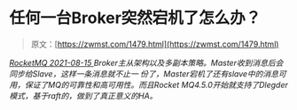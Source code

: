 <!--yml
category: 未分类
date: 0001-01-01 00:00:00
-->

# 任何一台Broker突然宕机了怎么办？

> 原文：[https://zwmst.com/1479.html](https://zwmst.com/1479.html)

   [ *RocketMQ* ](https://zwmst.com/rocketmq)*[ <time datetime="2021-08-15T11:37:57+08:00"> 2021-08-15 </time> ](https://zwmst.com/1479.html)  Broker主从架构以及多副本策略。Master收到消息后会同步给Slave，这样一条消息就不止一 份了，Master宕机了还有slave中的消息可用，保证了MQ的可靠性和高可用性。而且Rocket MQ4.5.0开始就支持了Dlegder模式，基于raft的，做到了真正意义的HA。*